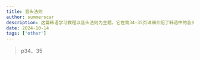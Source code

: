 ```yaml
---
title: 音头法则
author: summerscar
description: 这篇韩语学习教程以音头法则为主题。它在第34-35页详细介绍了韩语中的音头规则。通过掌握这些规则，学习者可以更好地理解和使用韩语语音。该教程提供了清晰的解释和示例，对于学习韩语的人来说是一个有价值的资料。
date: 2024-10-14
tags: ['other']
---
```


> p34、35
